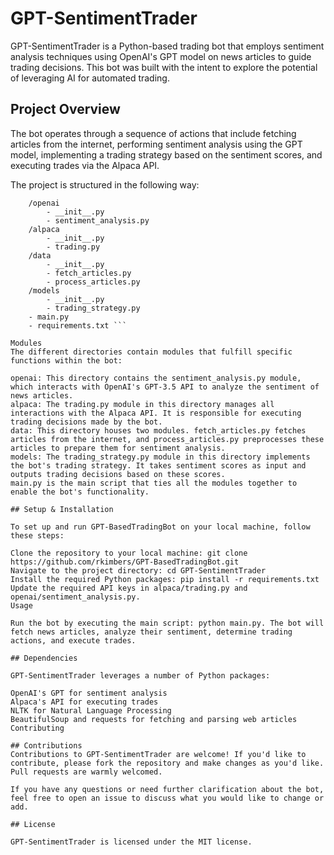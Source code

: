 # GPT-SentimentTrader

GPT-SentimentTrader is a Python-based trading bot that employs sentiment analysis techniques using OpenAI's GPT model on news articles to guide trading decisions. This bot was built with the intent to explore the potential of leveraging AI for automated trading.

## Project Overview

The bot operates through a sequence of actions that include fetching articles from the internet, performing sentiment analysis using the GPT model, implementing a trading strategy based on the sentiment scores, and executing trades via the Alpaca API.

The project is structured in the following way:

```/my_trading_bot
    /openai
        - __init__.py
        - sentiment_analysis.py
    /alpaca
        - __init__.py
        - trading.py
    /data
        - __init__.py
        - fetch_articles.py
        - process_articles.py
    /models
        - __init__.py
        - trading_strategy.py
    - main.py
    - requirements.txt ```
    
Modules
The different directories contain modules that fulfill specific functions within the bot:

openai: This directory contains the sentiment_analysis.py module, which interacts with OpenAI's GPT-3.5 API to analyze the sentiment of news articles.
alpaca: The trading.py module in this directory manages all interactions with the Alpaca API. It is responsible for executing trading decisions made by the bot.
data: This directory houses two modules. fetch_articles.py fetches articles from the internet, and process_articles.py preprocesses these articles to prepare them for sentiment analysis.
models: The trading_strategy.py module in this directory implements the bot's trading strategy. It takes sentiment scores as input and outputs trading decisions based on these scores.
main.py is the main script that ties all the modules together to enable the bot's functionality.

## Setup & Installation

To set up and run GPT-BasedTradingBot on your local machine, follow these steps:

Clone the repository to your local machine: git clone https://github.com/rkimbers/GPT-BasedTradingBot.git
Navigate to the project directory: cd GPT-SentimentTrader
Install the required Python packages: pip install -r requirements.txt
Update the required API keys in alpaca/trading.py and openai/sentiment_analysis.py.
Usage

Run the bot by executing the main script: python main.py. The bot will fetch news articles, analyze their sentiment, determine trading actions, and execute trades.

## Dependencies

GPT-SentimentTrader leverages a number of Python packages:

OpenAI's GPT for sentiment analysis
Alpaca's API for executing trades
NLTK for Natural Language Processing
BeautifulSoup and requests for fetching and parsing web articles
Contributing

## Contributions 
Contributions to GPT-SentimentTrader are welcome! If you'd like to contribute, please fork the repository and make changes as you'd like. Pull requests are warmly welcomed.

If you have any questions or need further clarification about the bot, feel free to open an issue to discuss what you would like to change or add.

## License

GPT-SentimentTrader is licensed under the MIT license.

